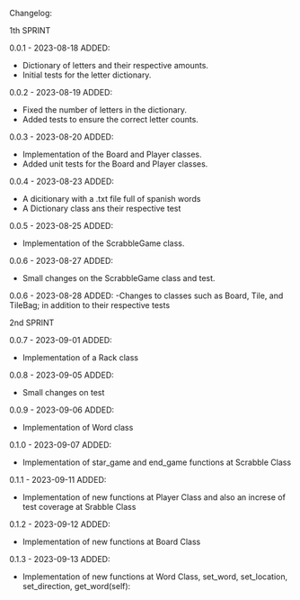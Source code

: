 Changelog:

1th SPRINT

0.0.1 - 2023-08-18
ADDED:
- Dictionary of letters and their respective amounts.
- Initial tests for the letter dictionary.

0.0.2 - 2023-08-19
ADDED:
- Fixed the number of letters in the dictionary.
- Added tests to ensure the correct letter counts.

0.0.3 - 2023-08-20
ADDED:
- Implementation of the Board and Player classes.
- Added unit tests for the Board and Player classes.

0.0.4 - 2023-08-23
ADDED:
- A dicitionary with a .txt file full of spanish words
- A  Dictionary class  ans their respective test

0.0.5 - 2023-08-25
ADDED:
- Implementation of the ScrabbleGame class.

0.0.6 - 2023-08-27
ADDED:
- Small changes on the ScrabbleGame class and test.

0.0.6 - 2023-08-28
ADDED:
-Changes to classes such as Board, Tile, and TileBag; in addition to their respective tests

2nd SPRINT

0.0.7 - 2023-09-01
ADDED:
- Implementation of a Rack class

0.0.8 - 2023-09-05
ADDED:
- Small changes on test

0.0.9 - 2023-09-06
ADDED:
- Implementation of Word class

0.1.0 - 2023-09-07
ADDED:
- Implementation of star_game and end_game functions at Scrabble Class

0.1.1 - 2023-09-11
ADDED:
- Implementation of new functions at Player Class and also an increse of test coverage at Srabble Class

0.1.2 - 2023-09-12
ADDED:
- Implementation of new functions at Board Class

0.1.3 - 2023-09-13
ADDED:
- Implementation of new functions at Word Class, set_word, set_location, set_direction, get_word(self):
